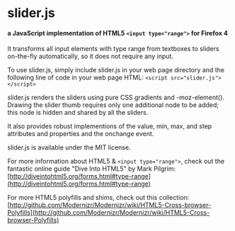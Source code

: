 slider.js
=========

#### a JavaScript implementation of HTML5 `<input type="range">` for Firefox 4

It transforms all input elements with type range from textboxes to sliders
on-the-fly automatically, so it does not require any input.

To use slider.js, simply include slider.js in your web page directory and the
following line of code in your web page HTML:
`<script src="slider.js"></script>`

slider.js renders the sliders using pure CSS gradients and -moz-element().
Drawing the slider thumb requires only one additional node to be added; this
node is hidden and shared by all the sliders.

It also provides robust implementions of the value, min, max, and step
attributes and properties and the onchange event.

slider.js is available under the MIT license.

For more information about HTML5 & `<input type="range">`, check out the
fantastic online guide "Dive Into HTML5" by Mark Pilgrim:
[http://diveintohtml5.org/forms.html#type-range](http://diveintohtml5.org/forms.html#type-range)

For more HTML5 polyfills and shims, check out this collection:
[http://github.com/Modernizr/Modernizr/wiki/HTML5-Cross-browser-Polyfills](http://github.com/Modernizr/Modernizr/wiki/HTML5-Cross-browser-Polyfills)
